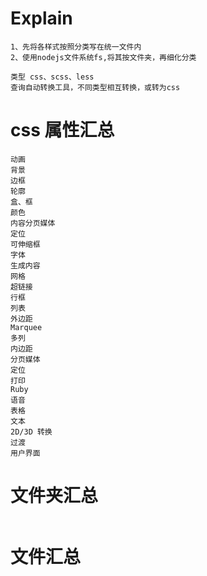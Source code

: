 # Explain

```
1、先将各样式按照分类写在统一文件内
2、使用nodejs文件系统fs,将其按文件夹，再细化分类

类型 css、scss、less
查询自动转换工具，不同类型相互转换，或转为css
```

# css 属性汇总
```
动画
背景
边框
轮廓
盒、框
颜色
内容分页媒体
定位
可伸缩框
字体
生成内容
网格
超链接
行框
列表
外边距
Marquee
多列
内边距
分页媒体
定位
打印
Ruby
语音
表格
文本
2D/3D 转换
过渡
用户界面
```

# 文件夹汇总

```

```

# 文件汇总

```

```